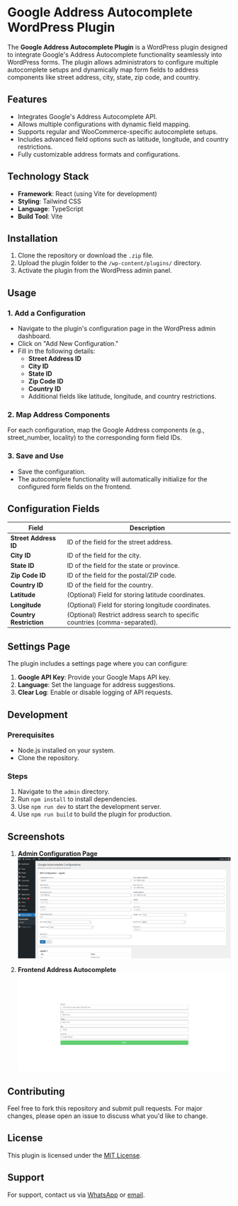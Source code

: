# Google Address Autocomplete WordPress Plugin

The **Google Address Autocomplete Plugin** is a WordPress plugin designed to integrate Google's Address Autocomplete functionality seamlessly into WordPress forms. The plugin allows administrators to configure multiple autocomplete setups and dynamically map form fields to address components like street address, city, state, zip code, and country.

## Features

- Integrates Google's Address Autocomplete API.
- Allows multiple configurations with dynamic field mapping.
- Supports regular and WooCommerce-specific autocomplete setups.
- Includes advanced field options such as latitude, longitude, and country restrictions.
- Fully customizable address formats and configurations.

## Technology Stack

- **Framework**: React (using Vite for development)
- **Styling**: Tailwind CSS
- **Language**: TypeScript
- **Build Tool**: Vite

## Installation

1. Clone the repository or download the `.zip` file.
2. Upload the plugin folder to the `/wp-content/plugins/` directory.
3. Activate the plugin from the WordPress admin panel.

## Usage

### 1. Add a Configuration

- Navigate to the plugin's configuration page in the WordPress admin dashboard.
- Click on "Add New Configuration."
- Fill in the following details:
  - **Street Address ID**
  - **City ID**
  - **State ID**
  - **Zip Code ID**
  - **Country ID**
  - Additional fields like latitude, longitude, and country restrictions.

### 2. Map Address Components

For each configuration, map the Google Address components (e.g., street_number, locality) to the corresponding form field IDs.

### 3. Save and Use

- Save the configuration.
- The autocomplete functionality will automatically initialize for the configured form fields on the frontend.

## Configuration Fields

| Field                   | Description                                                                 |
| ----------------------- | --------------------------------------------------------------------------- |
| **Street Address ID**   | ID of the field for the street address.                                     |
| **City ID**             | ID of the field for the city.                                               |
| **State ID**            | ID of the field for the state or province.                                  |
| **Zip Code ID**         | ID of the field for the postal/ZIP code.                                    |
| **Country ID**          | ID of the field for the country.                                            |
| **Latitude**            | (Optional) Field for storing latitude coordinates.                          |
| **Longitude**           | (Optional) Field for storing longitude coordinates.                         |
| **Country Restriction** | (Optional) Restrict address search to specific countries (comma-separated). |

## Settings Page

The plugin includes a settings page where you can configure:

1. **Google API Key**: Provide your Google Maps API key.
2. **Language**: Set the language for address suggestions.
3. **Clear Log**: Enable or disable logging of API requests.

## Development

### Prerequisites

- Node.js installed on your system.
- Clone the repository.

### Steps

1. Navigate to the `admin` directory.
2. Run `npm install` to install dependencies.
3. Use `npm run dev` to start the development server.
4. Use `npm run build` to build the plugin for production.

## Screenshots

1. **Admin Configuration Page**
   ![Admin Configuration Page](screenshot1.png)

2. **Frontend Address Autocomplete**
   ![Frontend Address Autocomplete](screenshot2.png)

## Contributing

Feel free to fork this repository and submit pull requests. For major changes, please open an issue to discuss what you'd like to change.

## License

This plugin is licensed under the [MIT License](LICENSE).

## Support

For support, contact us via [WhatsApp](https://api.whatsapp.com/send/?phone=8801767591988) or [email](mailto:nishatbd33@gmail.com).
